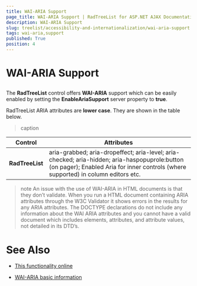 ```yaml
---
title: WAI-ARIA Support
page_title: WAI-ARIA Support | RadTreeList for ASP.NET AJAX Documentation
description: WAI-ARIA Support
slug: treelist/accessibility-and-internationalization/wai-aria-support
tags: wai-aria,support
published: True
position: 4
---
```


# WAI-ARIA Support





## 

The **RadTreeList** control offers **WAI-ARIA** support which can be easily enabled by setting the **EnableAriaSupport** server property to **true**.

RadTreeList ARIA attributes are **lower case**. They are shown in the table below.


>caption  

|  **Control**  |  **Attributes**  |
| ------ | ------ |
| **RadTreeList** |aria-grabbed; aria-dropeffect; aria-level; aria-checked; aria-hidden; aria-haspopuprole:button (on pager); Enabled Aria for inner controls (where supported) in column editors etc.|

>note An issue with the use of WAI-ARIA in HTML documents is that they don’t validate. When you run a HTML document containing ARIA attributes through the W3C Validator it shows errors in the results for any ARIA attributes. The DOCTYPE declarations do not include any information about the WAI ARIA attributes and you cannot have a valid document which includes elements, attributes, and attribute values, not detailed in its DTD’s.
>


# See Also

 * [This functionality online](http://demos.telerik.com/aspnet-ajax/treelist/examples/waiariasupport/defaultcs.aspx)

 * [WAI-ARIA basic information](http://www.w3.org/WAI/intro/aria)
